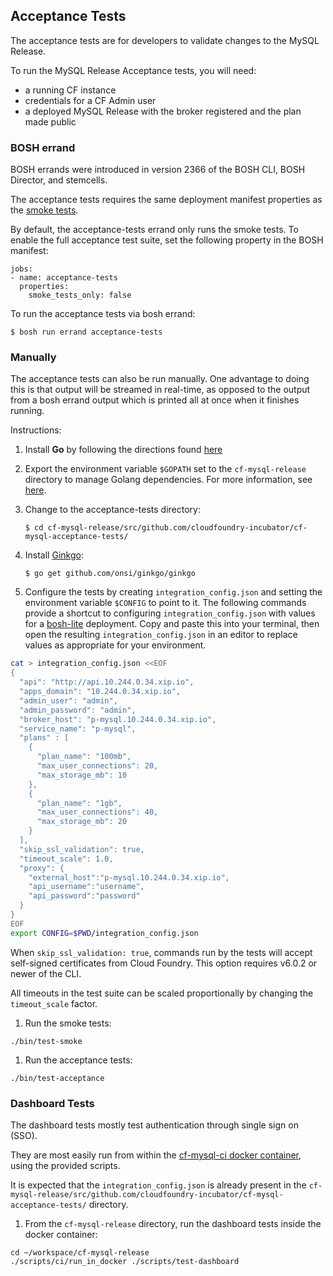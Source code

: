 ## Acceptance Tests

The acceptance tests are for developers to validate changes to the MySQL Release.

To run the MySQL Release Acceptance tests, you will need:
- a running CF instance
- credentials for a CF Admin user
- a deployed MySQL Release with the broker registered and the plan made public

### BOSH errand

BOSH errands were introduced in version 2366 of the BOSH CLI, BOSH Director, and stemcells.

The acceptance tests requires the same deployment manifest properties as the [smoke tests](/README.md#running-smoke-tests-via-bosh-errand).

By default, the acceptance-tests errand only runs the smoke tests. To enable the full acceptance test suite, set the following property in the BOSH manifest:

```
jobs:
- name: acceptance-tests
  properties:
    smoke_tests_only: false
```

To run the acceptance tests via bosh errand:

```
$ bosh run errand acceptance-tests
```

### Manually

The acceptance tests can also be run manually. One advantage to doing this is that output will be streamed in real-time, as opposed to the output from a bosh errand output which is printed all at once when it finishes running.

Instructions:

1. Install **Go** by following the directions found [here](http://golang.org/doc/install)
1. Export the environment variable `$GOPATH` set to the `cf-mysql-release` directory to manage Golang dependencies. For more information, see [here](https://github.com/cloudfoundry/cf-mysql-release/tree/release-candidate#development).
1. Change to the acceptance-tests directory:

    ```
    $ cd cf-mysql-release/src/github.com/cloudfoundry-incubator/cf-mysql-acceptance-tests/
    ```

1. Install [Ginkgo](http://onsi.github.io/ginkgo/):

    ```
    $ go get github.com/onsi/ginkgo/ginkgo
    ```

1. Configure the tests by creating `integration_config.json` and setting the environment variable `$CONFIG` to point to it. The following commands provide a shortcut to configuring `integration_config.json` with values for a [bosh-lite](https://github.com/cloudfoundry/bosh-lite)
deployment. Copy and paste this into your terminal, then open the resulting `integration_config.json` in an editor to replace values as appropriate for your environment.

  ```bash
  cat > integration_config.json <<EOF
  {
    "api": "http://api.10.244.0.34.xip.io",
    "apps_domain": "10.244.0.34.xip.io",
    "admin_user": "admin",
    "admin_password": "admin",
    "broker_host": "p-mysql.10.244.0.34.xip.io",
    "service_name": "p-mysql",
    "plans" : [
      {
        "plan_name": "100mb",
        "max_user_connections": 20,
        "max_storage_mb": 10
      },
      {
        "plan_name": "1gb",
        "max_user_connections": 40,
        "max_storage_mb": 20
      }
    ],
    "skip_ssl_validation": true,
    "timeout_scale": 1.0,
    "proxy": {
      "external_host":"p-mysql.10.244.0.34.xip.io",
      "api_username":"username",
      "api_password":"password"
    }
  }
  EOF
  export CONFIG=$PWD/integration_config.json
  ```

  When `skip_ssl_validation: true`, commands run by the tests will accept self-signed certificates from Cloud Foundry. This option requires v6.0.2 or newer of the CLI.

  All timeouts in the test suite can be scaled proportionally by changing the `timeout_scale` factor.

1. Run the smoke tests:

  ```
  ./bin/test-smoke
  ```

1. Run the acceptance tests:

  ```
  ./bin/test-acceptance
  ```

### Dashboard Tests

The dashboard tests mostly test authentication through single sign on (SSO).

They are most easily run from within the [cf-mysql-ci docker container](https://registry.hub.docker.com/u/cloudfoundry/cf-mysql-ci/), using the provided scripts.

It is expected that the `integration_config.json` is already present in the `cf-mysql-release/src/github.com/cloudfoundry-incubator/cf-mysql-acceptance-tests/` directory.

1. From the `cf-mysql-release` directory, run the dashboard tests inside the docker container:

  ```
  cd ~/workspace/cf-mysql-release
  ./scripts/ci/run_in_docker ./scripts/test-dashboard
  ```
